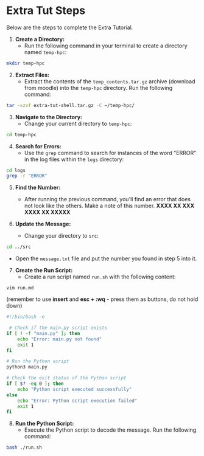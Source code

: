 # Extra Tut Steps

Below are the steps to complete the Extra Tutorial.

1. **Create a Directory:**
   - Run the following command in your terminal to create a directory named `temp-hpc`:

```bash
mkdir temp-hpc
```

2. **Extract Files:**
   - Extract the contents of the `temp_contents.tar.gz` archive (download from moodle) into the `temp-hpc` directory. Run the following command:

```bash
tar -xzvf extra-tut-shell.tar.gz -C ~/temp-hpc/
```

3. **Navigate to the Directory:**
   - Change your current directory to `temp-hpc`:

```bash
cd temp-hpc
```

4. **Search for Errors:**
   - Use the `grep` command to search for instances of the word "ERROR" in the log files within the `logs` directory:

```bash
cd logs
grep -r "ERROR"
```

5. **Find the Number:**
   - After running the previous command, you'll find an error that does not look like the others. Make a note of this number. **XXXX XX XXX XXXX XX XXXXX**

6. **Update the Message:**
   - Change your directory to `src`:

```bash
cd ../src
```

   - Open the `message.txt` file and put the number you found in step 5 into it.


7. **Create the Run Script:**
   - Create a run script named `run.sh` with the following content:

```
vim run.md
```

(remember to use **insert** and **esc + :wq** - press them as buttons, do not hold down) 


```bash
#!/bin/bash -e

 # Check if the main.py script exists
if [ ! -f "main.py" ]; then
	echo "Error: main.py not found"
    exit 1
fi

# Run the Python script
python3 main.py

# Check the exit status of the Python script
if [ $? -eq 0 ]; then
    echo "Python script executed successfully"
else
    echo "Error: Python script execution failed"
    exit 1
fi
```  

8. **Run the Python Script:**
   - Execute the Python script to decode the message. Run the following command:

```bash
bash ./run.sh
